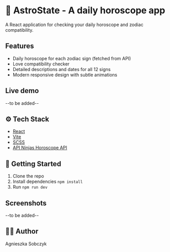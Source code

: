 # 🔮 AstroState - A daily horoscope app

A React application for checking your daily horoscope and zodiac compatibility.

## Features
* Daily horoscope for each zodiac sign (fetched from API)
* Love compatibility checker
* Detailed descriptions and dates for all 12 signs
* Modern responsive design with subtle animations

## Live demo
--to be added--

## ⚙️ Tech Stack
- [React](https://reactjs.org/)
- [Vite](https://vitejs.dev/)
- [SCSS](https://sass-lang.com/)
- [API Ninjas Horoscope API](https://api-ninjas.com/api/horoscope)

## 🚀 Getting Started
1. Clone the repo
2. Install dependencies `npm install`
3. Run `npm run dev`

## Screenshots 
--to be added--


## 👩‍💻 Author
Agnieszka Sobczyk
